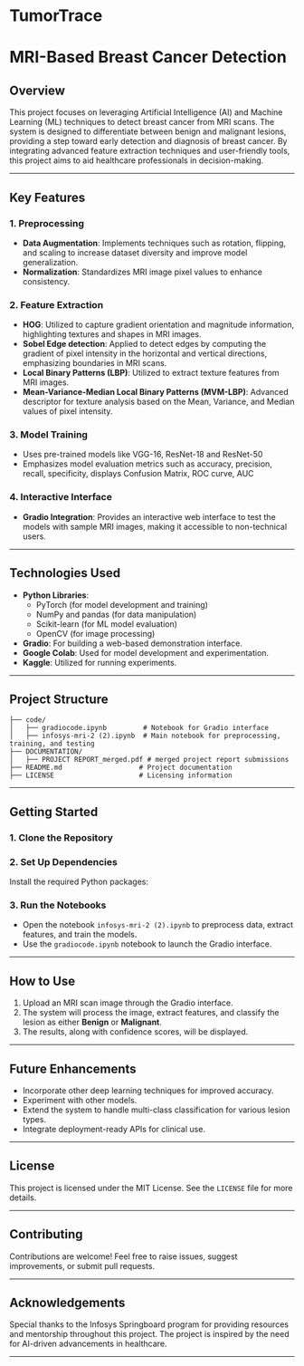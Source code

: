 # TumorTrace


# MRI-Based Breast Cancer Detection

## Overview
This project focuses on leveraging Artificial Intelligence (AI) and Machine Learning (ML) techniques to detect breast cancer from MRI scans. The system is designed to differentiate between benign and malignant lesions, providing a step toward early detection and diagnosis of breast cancer. By integrating advanced feature extraction techniques and user-friendly tools, this project aims to aid healthcare professionals in decision-making.

---

## Key Features
### 1. **Preprocessing**
- **Data Augmentation**: Implements techniques such as rotation, flipping, and scaling to increase dataset diversity and improve model generalization.
- **Normalization**: Standardizes MRI image pixel values to enhance consistency.

### 2. **Feature Extraction**
- **HOG**: Utilized to capture gradient orientation and magnitude information, highlighting textures and shapes in MRI images.
- **Sobel Edge detection**: Applied to detect edges by computing the gradient of pixel intensity in the horizontal and vertical directions, emphasizing boundaries in MRI scans.
- **Local Binary Patterns (LBP)**: Utilized to extract texture features from MRI images.
- **Mean-Variance-Median Local Binary Patterns (MVM-LBP)**: Advanced descriptor for texture analysis based on the Mean, Variance, and Median values of pixel intensity.

### 3. **Model Training**
- Uses pre-trained models like VGG-16, ResNet-18 and ResNet-50
- Emphasizes model evaluation metrics such as accuracy, precision, recall, specificity, displays Confusion Matrix, ROC curve, AUC

### 4. **Interactive Interface**
- **Gradio Integration**: Provides an interactive web interface to test the models with sample MRI images, making it accessible to non-technical users.

---

## Technologies Used
- **Python Libraries**:
  - PyTorch (for model development and training)
  - NumPy and pandas (for data manipulation)
  - Scikit-learn (for ML model evaluation)
  - OpenCV (for image processing)
- **Gradio**: For building a web-based demonstration interface.
- **Google Colab**: Used for model development and experimentation.
- **Kaggle**: Utilized for running experiments.

---

## Project Structure
```
├── code/
│   ├── gradiocode.ipynb         # Notebook for Gradio interface
│   ├── infosys-mri-2 (2).ipynb  # Main notebook for preprocessing, training, and testing
├── DOCUMENTATION/
│   ├── PROJECT REPORT_merged.pdf # merged project report submissions
├── README.md                   # Project documentation
├── LICENSE                     # Licensing information
```

---

## Getting Started

### 1. Clone the Repository

### 2. Set Up Dependencies
Install the required Python packages:

### 3. Run the Notebooks
- Open the notebook `infosys-mri-2 (2).ipynb` to preprocess data, extract features, and train the models.
- Use the `gradiocode.ipynb` notebook to launch the Gradio interface.

---

## How to Use
1. Upload an MRI scan image through the Gradio interface.
2. The system will process the image, extract features, and classify the lesion as either **Benign** or **Malignant**.
3. The results, along with confidence scores, will be displayed.

---

## Future Enhancements
- Incorporate other deep learning techniques for improved accuracy.
- Experiment with other models.
- Extend the system to handle multi-class classification for various lesion types.
- Integrate deployment-ready APIs for clinical use.

---

## License
This project is licensed under the MIT License. See the `LICENSE` file for more details.

---

## Contributing
Contributions are welcome! Feel free to raise issues, suggest improvements, or submit pull requests.

---

## Acknowledgements
Special thanks to the Infosys Springboard program for providing resources and mentorship throughout this project. The project is inspired by the need for AI-driven advancements in healthcare.

---
